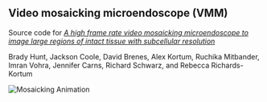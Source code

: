 ## Video mosaicking microendoscope (VMM)

Source code for *[A high frame rate video mosaicking microendoscope to image large regions of intact tissue with subcellular resolution](https://www.osapublishing.org/boe/abstract.cfm?doi=10.1364/BOE.425527)*

Brady Hunt, Jackson Coole, David Brenes, Alex Kortum, Ruchika Mitbander, Imran Vohra, Jennifer Carns, Richard Schwarz, and Rebecca Richards-Kortum

![Mosaicking Animation](assets/mosaicking.gif)
